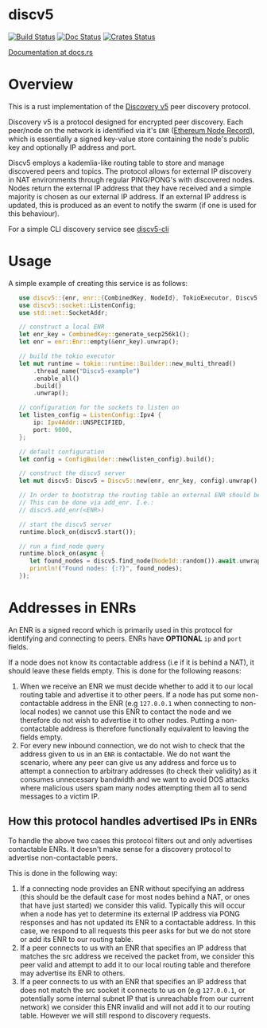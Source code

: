 discv5
============

[![Build Status]][Build Link] [![Doc Status]][Doc Link] [![Crates
Status]][Crates Link]

[Build Status]: https://github.com/sigp/discv5/workflows/build/badge.svg?branch=master
[Build Link]: https://github.com/sigp/discv5/actions
[Doc Status]: https://docs.rs/discv5/badge.svg
[Doc Link]: https://docs.rs/discv5
[Crates Status]: https://img.shields.io/crates/v/discv5.svg
[Crates Link]: https://crates.io/crates/discv5

[Documentation at docs.rs](https://docs.rs/discv5)


# Overview

This is a rust implementation of the [Discovery v5](https://github.com/ethereum/devp2p/blob/master/discv5/discv5.md)
peer discovery protocol.

Discovery v5 is a protocol designed for encrypted peer discovery. Each peer/node on the network is
identified via it's `ENR` ([Ethereum Node Record](https://eips.ethereum.org/EIPS/eip-778)), which
is essentially a signed key-value store containing the node's public key and optionally IP address
and port.

Discv5 employs a kademlia-like routing table to store and manage discovered peers and topics. The
protocol allows for external IP discovery in NAT environments through regular PING/PONG's with
discovered nodes. Nodes return the external IP address that they have received and a simple
majority is chosen as our external IP address. If an external IP address is updated, this is
produced as an event to notify the swarm (if one is used for this behaviour).

For a simple CLI discovery service see [discv5-cli](https://github.com/AgeManning/discv5-cli)

# Usage

A simple example of creating this service is as follows:

```rust
   use discv5::{enr, enr::{CombinedKey, NodeId}, TokioExecutor, Discv5, ConfigBuilder};
   use discv5::socket::ListenConfig;
   use std::net::SocketAddr;

   // construct a local ENR
   let enr_key = CombinedKey::generate_secp256k1();
   let enr = enr::Enr::empty(&enr_key).unwrap();

   // build the tokio executor
   let mut runtime = tokio::runtime::Builder::new_multi_thread()
       .thread_name("Discv5-example")
       .enable_all()
       .build()
       .unwrap();

   // configuration for the sockets to listen on
   let listen_config = ListenConfig::Ipv4 {
       ip: Ipv4Addr::UNSPECIFIED,
       port: 9000,
   };

   // default configuration
   let config = ConfigBuilder::new(listen_config).build();

   // construct the discv5 server
   let mut discv5: Discv5 = Discv5::new(enr, enr_key, config).unwrap();

   // In order to bootstrap the routing table an external ENR should be added
   // This can be done via add_enr. I.e.:
   // discv5.add_enr(<ENR>)

   // start the discv5 server
   runtime.block_on(discv5.start());

   // run a find_node query
   runtime.block_on(async {
      let found_nodes = discv5.find_node(NodeId::random()).await.unwrap();
      println!("Found nodes: {:?}", found_nodes);
   });
```

# Addresses in ENRs 

An ENR is a signed record which is primarily used in this protocol for
identifying and connecting to peers. ENRs have **OPTIONAL** `ip` and `port`
fields.

If a node does not know its contactable address (i.e if it is behind a NAT), it should leave these fields
empty. This is done for the following reasons:
1. When we receive an ENR we must decide whether to add it to our local routing
   table and advertise it to other peers. If a node has put some
   non-contactable address in the ENR (e.g `127.0.0.1` when connecting to
   non-local nodes) we cannot use this ENR
   to contact the node and we therefore do not wish to advertise it to other
   nodes. Putting a non-contactable address is therefore functionally
   equivalent to leaving the fields empty.
2. For every new inbound connection, we do not wish to check that the address
   given to us in an `ENR` is contactable. We do not want the scenario, where
   any peer can give us any address and force us to attempt a connection to
   arbitrary addresses (to check their validity) as it consumes unnecessary
   bandwidth and we want to avoid DOS attacks where malicious users spam many
   nodes attempting them all to send messages to a victim IP.

## How this protocol handles advertised IPs in ENRs

To handle the above two cases this protocol filters out and only advertises
contactable ENRs. It doesn't make sense for a discovery protocol to advertise
non-contactable peers.

This is done in the following way:

1. If a connecting node provides an ENR without specifying an address (this
   should be the default case for most nodes behind a NAT, or ones that have
   just started) we consider this valid. Typically this will occur when a node
   has yet to determine its external IP address via PONG responses and has not
   updated its ENR to a contactable address. In this case, we respond to all
   requests this peer asks for but we do not store or add its ENR to our
   routing table.
2. If a peer connects to us with an ENR that specifies an IP address that
   matches the src address we received the packet from, we consider this peer
   valid and attempt to add it to our local routing table and therefore may advertise
   its ENR to others.
3. If a peer connects to us with an ENR that specifies an IP address that does
   not match the src socket it connects to us on (e.g `127.0.0.1`, or
   potentially some internal subnet IP that is unreachable from our current
   network) we consider this ENR invalid and will not add it to our routing
   table. However we will still respond to discovery requests.

